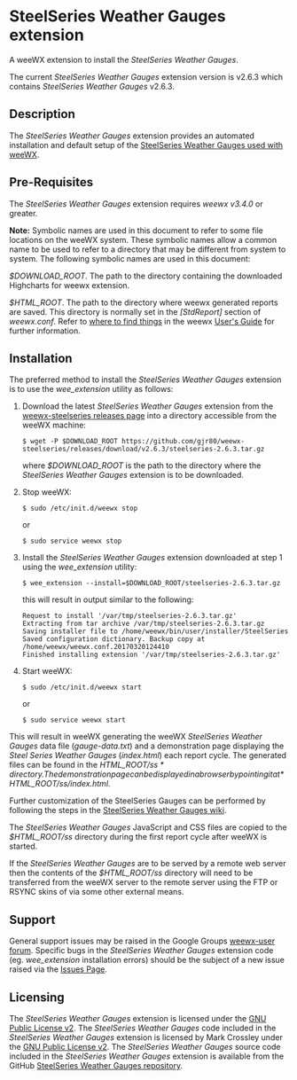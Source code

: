 # SteelSeries Weather Gauges extension #

A weeWX extension to install the *SteelSeries Weather Gauges*.

The current *SteelSeries Weather Gauges* extension version is v2.6.3 which contains *SteelSeries Weather Gauges* v2.6.3.

## Description ##

The *SteelSeries Weather Gauges* extension provides an automated installation and default setup of the [SteelSeries Weather Gauges used with weeWX](https://github.com/mcrossley/SteelSeries-Weather-Gauges/tree/master/weather_server/WeeWX).

## Pre-Requisites ##

The *SteelSeries Weather Gauges* extension requires *weewx v3.4.0* or greater.

**Note:** Symbolic names are used in this document to refer to some file locations on the weeWX system. These symbolic names allow a common name to be used to refer to a directory that may be different from system to system. The following symbolic names are used in this document:

*$DOWNLOAD_ROOT*. The path to the directory containing the downloaded Highcharts for weewx extension.

*$HTML_ROOT*. The path to the directory where weewx generated reports are saved. This directory is normally set in the *[StdReport]* section of *weewx.conf*. Refer to [where to find things](http://weewx.com/docs/usersguide.htm#Where_to_find_things) in the weewx [User's Guide](http://weewx.com/docs/usersguide.htm) for further information.

## Installation ##

The preferred method to install the *SteelSeries Weather Gauges* extension is to use the *wee\_extension* utility as follows:

1.  Download the latest *SteelSeries Weather Gauges* extension from the [weewx-steelseries releases page](https://github.com/gjr80/weewx-steelseries_gauges/releases) into a directory accessible from the weeWX machine:

        $ wget -P $DOWNLOAD_ROOT https://github.com/gjr80/weewx-steelseries/releases/download/v2.6.3/steelseries-2.6.3.tar.gz

    where *$DOWNLOAD_ROOT* is the path to the directory where the *SteelSeries Weather Gauges* extension is to be downloaded.

2.  Stop weeWX:

        $ sudo /etc/init.d/weewx stop

    or

        $ sudo service weewx stop

3.  Install the *SteelSeries Weather Gauges* extension downloaded at step 1 using the *wee\_extension* utility:

        $ wee_extension --install=$DOWNLOAD_ROOT/steelseries-2.6.3.tar.gz

    this will result in output similar to the following:

        Request to install '/var/tmp/steelseries-2.6.3.tar.gz'
        Extracting from tar archive /var/tmp/steelseries-2.6.3.tar.gz
        Saving installer file to /home/weewx/bin/user/installer/SteelSeries
        Saved configuration dictionary. Backup copy at /home/weewx/weewx.conf.20170320124410
        Finished installing extension '/var/tmp/steelseries-2.6.3.tar.gz'

4.  Start weeWX:

        $ sudo /etc/init.d/weewx start

    or

        $ sudo service weewx start

This will result in weeWX generating the weeWX *SteelSeries Weather Gauges* data file (*gauge-data.txt*) and a demonstration page displaying the *Steel Series Weather Gauges* (*index.html*) each report cycle. The generated files can be found in the *$HTML\_ROOT/ss* directory. The demonstration page can be displayed in a browser by pointing it at *$HTML\_ROOT/ss/index.html*.

Further customization of the SteelSeries Gauges can be performed by following the steps in the [SteelSeries Weather Gauges wiki](<https://github.com/gjr80/weewx-steelseries/wiki>).

The *SteelSeries Weather Gauges* JavaScript and CSS files are copied to the *$HTML\_ROOT/ss* directory during the first report cycle after weeWX is started.

If the *SteelSeries Weather Gauges* are to be served by a remote web server then the contents of the *$HTML\_ROOT/ss* directory will need to be transferred from the weeWX server to the remote server using the FTP or RSYNC skins of via some other external means.

## Support ###

General support issues may be raised in the Google Groups [weewx-user forum](https://groups.google.com/group/weewx-user "Google Groups weewx-user forum"). Specific bugs in the *SteelSeries Weather Gauges* extension code (eg. *wee\_extension* installation errors) should be the subject of a new issue raised via the [Issues Page](https://github.com/gjr80/weewx-steelseries/issues "SteelSeries Weather Gauges extension Issues").
 
## Licensing ##

The *SteelSeries Weather Gauges* extension is licensed under the [GNU Public License v2](https://github.com/gjr80/weewx-steelseries/blob/master/LICENSE "SteelSeries Weather Gauges extension License"). The *SteelSeries Weather Gauges* code included in the *SteelSeries Weather Gauges* extension is licensed by Mark Crossley under the [GNU Public License v2](https://github.com/mcrossley/SteelSeries-Weather-Gauges/blob/master/LICENSE "SteelSeries Weather Gauges License"). The *SteelSeries Weather Gauges* source code included in the *SteelSeries Weather Gauges* extension is available from the GitHub [SteelSeries Weather Gauges repository](https://github.com/mcrossley/SteelSeries-Weather-Gauges).
